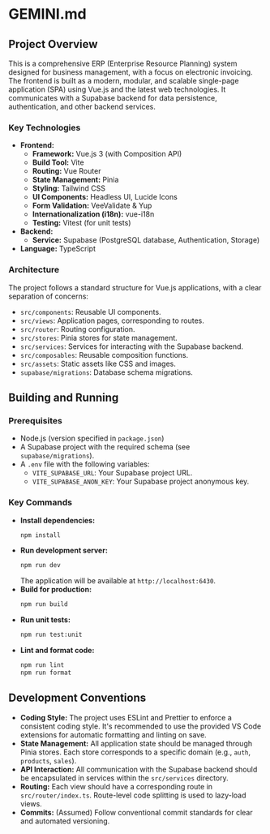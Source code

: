 # GEMINI.md

## Project Overview

This is a comprehensive ERP (Enterprise Resource Planning) system designed for business management, with a focus on electronic invoicing. The frontend is built as a modern, modular, and scalable single-page application (SPA) using Vue.js and the latest web technologies. It communicates with a Supabase backend for data persistence, authentication, and other backend services.

### Key Technologies

*   **Frontend:**
    *   **Framework:** Vue.js 3 (with Composition API)
    *   **Build Tool:** Vite
    *   **Routing:** Vue Router
    *   **State Management:** Pinia
    *   **Styling:** Tailwind CSS
    *   **UI Components:** Headless UI, Lucide Icons
    *   **Form Validation:** VeeValidate & Yup
    *   **Internationalization (i18n):** vue-i18n
    *   **Testing:** Vitest (for unit tests)
*   **Backend:**
    *   **Service:** Supabase (PostgreSQL database, Authentication, Storage)
*   **Language:** TypeScript

### Architecture

The project follows a standard structure for Vue.js applications, with a clear separation of concerns:

*   `src/components`: Reusable UI components.
*   `src/views`: Application pages, corresponding to routes.
*   `src/router`: Routing configuration.
*   `src/stores`: Pinia stores for state management.
*   `src/services`: Services for interacting with the Supabase backend.
*   `src/composables`: Reusable composition functions.
*   `src/assets`: Static assets like CSS and images.
*   `supabase/migrations`: Database schema migrations.

## Building and Running

### Prerequisites

*   Node.js (version specified in `package.json`)
*   A Supabase project with the required schema (see `supabase/migrations`).
*   A `.env` file with the following variables:
    *   `VITE_SUPABASE_URL`: Your Supabase project URL.
    *   `VITE_SUPABASE_ANON_KEY`: Your Supabase project anonymous key.

### Key Commands

*   **Install dependencies:**
    ```bash
    npm install
    ```
*   **Run development server:**
    ```bash
    npm run dev
    ```
    The application will be available at `http://localhost:6430`.
*   **Build for production:**
    ```bash
    npm run build
    ```
*   **Run unit tests:**
    ```bash
    npm run test:unit
    ```
*   **Lint and format code:**
    ```bash
    npm run lint
    npm run format
    ```

## Development Conventions

*   **Coding Style:** The project uses ESLint and Prettier to enforce a consistent coding style. It's recommended to use the provided VS Code extensions for automatic formatting and linting on save.
*   **State Management:** All application state should be managed through Pinia stores. Each store corresponds to a specific domain (e.g., `auth`, `products`, `sales`).
*   **API Interaction:** All communication with the Supabase backend should be encapsulated in services within the `src/services` directory.
*   **Routing:** Each view should have a corresponding route in `src/router/index.ts`. Route-level code splitting is used to lazy-load views.
*   **Commits:** (Assumed) Follow conventional commit standards for clear and automated versioning.

